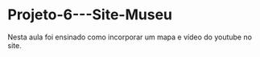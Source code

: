 # Projeto-6---Site-Museu
Nesta aula foi ensinado como incorporar um mapa e vídeo do youtube no site.
